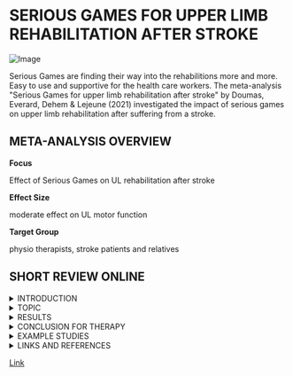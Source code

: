 # SERIOUS GAMES FOR UPPER LIMB REHABILITATION AFTER STROKE

![Image](https://cdn.pixabay.com/photo/2015/10/27/16/07/canvas-1009232_1280.jpg)

Serious Games are finding their way into the rehabilitions more and more. Easy to use and supportive for the health care workers. 
The meta-analysis "Serious Games for upper limb rehabilitation after stroke" by Doumas, Everard, Dehem & Lejeune (2021) 
investigated the impact of serious games on upper limb rehabilitation after suffering from a stroke. 


##  META-ANALYSIS OVERVIEW

**Focus** 

Effect of Serious Games on UL rehabilitation after stroke

**Effect Size**

moderate effect on UL motor function

**Target Group**

physio therapists, stroke patients and relatives


## SHORT REVIEW ONLINE
<details><summary>INTRODUCTION</summary>
<p>

More than one million Europens suffer from stroke every year. Around two-thirds of the survivors are having a upper limb paresis. 
The number is still rising, so in the next years there is even a greater need of rehabilitation. A few people are able to recover completely from UL paresis after six month. For now people are getting conventional therapy and in advance self- and tele-rehabilitation. With the actual technical developement in robot assisted therapy (RAT) and virtual reality (VR) therapists get assistance. Recent meta-analysis suggest a superior effect of these new interventions. Authors have stated that the VR is specifically developed for this and are fulfilling numerous neurorehabilitation principles. These playful interventions are called serious games. 
A serious game is by definition a game that is fulfilling educational or rehabitational goals. In the case of stroke rehabilitation these games are designed for that reason and have several motor relearning principles
These games are developed to stimulate recovery and maintain the motivation of the patients.
 
</p>
 
</details>
<details><summary>TOPIC</summary>
<p>

Previous work on the efficacy of VR-based interventions were showing that serious games could have a positive impact on the patient.
Recent theoretical research proposed consolidation of commonly acknowledged neurorehabilitation principles in serious games. The question is if the specific principles are correlating with the efficacy. So the authors decided to address this meta-analysis to this purpose and were following the PICOS form: in adults after stroke (P), do serious games, implemented on various technological systems (I), show better efficacy than conventional treatment (C), to rehabilitate UL function and activity, and patient's participation (O).
So they were searching for relevant literature. They were looking for ten criterias to measure. For example: amount of practice, task-specific practice, feedback and so on.
 
</p>
</details>

<details><summary>RESULTS</summary>
<p>

Rehabilitation using serious games led to significantly better improvements compared to conventional treatments.
They highlighted that studies that were fulfilling eight or more neurorehabilitation principles had significant results.
Serious games were effective in improving UL mototr function in both subacute and chronic stage after stroke, but no difference between these groups.
An improvement in the rehabilitation was measured also for all components of the ICF-WHO.

</p>
 
</details>

<details><summary>CONCLUSION FOR THERAPY</summary>
<p>

The meta-analysis is showing that there is a significant effect for UL motor function, UL activity and participation after stroke with serious games.
The device for the serious game is not important. The crucial part is the neurorehabilitaion principles. If there are more than eight involved it is showing an effect.
So overall it make sense to use serious games for rehabilitation after a stroke. Important are that the interventions are fitting the criteria. For the near future it would make sense to do it additionally to the conventional therapy, because it would save ressources from the therapists and more people could have a chance to get the best treatment for themselves.

</p>
 
</details>

<details><summary>EXAMPLE STUDIES</summary>
<p>

 people are having a stroke in the age of. normally they get treated with...

</p>
 
</details>

<details><summary>LINKS AND REFERENCES</summary>
<p>

 ###REFERENCES
 

</p>
 
</details>



[Link](url)
